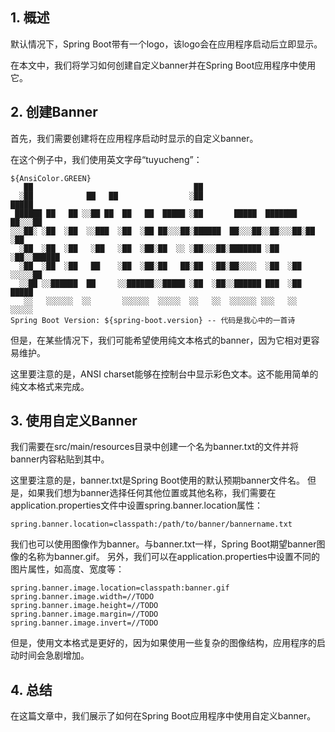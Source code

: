 ## 1. 概述

默认情况下，Spring Boot带有一个logo，该logo会在应用程序启动后立即显示。

在本文中，我们将学习如何创建自定义banner并在Spring Boot应用程序中使用它。

## 2. 创建Banner

首先，我们需要创建将在应用程序启动时显示的自定义banner。

在这个例子中，我们使用英文字母“tuyucheng”：

```text
${AnsiColor.GREEN}
   ██                                    ██
  ░██            ██   ██                ░██                        █████ 
 ██████ ██   ██ ░░██ ██  ██   ██  █████ ░██       █████  ███████  ██░░░██
░░░██░ ░██  ░██  ░░███  ░██  ░██ ██░░░██░██████  ██░░░██░░██░░░██░██  ░██
  ░██  ░██  ░██   ░██   ░██  ░██░██  ░░ ░██░░░██░███████ ░██  ░██░░██████
  ░██  ░██  ░██   ██    ░██  ░██░██   ██░██  ░██░██░░░░  ░██  ░██ ░░░░░██
  ░░██ ░░██████  ██     ░░██████░░█████ ░██  ░██░░██████ ███  ░██  █████ 
   ░░   ░░░░░░  ░░       ░░░░░░  ░░░░░  ░░   ░░  ░░░░░░ ░░░   ░░  ░░░░░
Spring Boot Version: ${spring-boot.version} -- 代码是我心中的一首诗
```

但是，在某些情况下，我们可能希望使用纯文本格式的banner，因为它相对更容易维护。

这里要注意的是，ANSI charset能够在控制台中显示彩色文本。这不能用简单的纯文本格式来完成。

## 3. 使用自定义Banner

我们需要在src/main/resources目录中创建一个名为banner.txt的文件并将banner内容粘贴到其中。

这里要注意的是，banner.txt是Spring Boot使用的默认预期banner文件名。
但是，如果我们想为banner选择任何其他位置或其他名称，我们需要在application.properties文件中设置spring.banner.location属性：

```properties
spring.banner.location=classpath:/path/to/banner/bannername.txt
```

我们也可以使用图像作为banner。与banner.txt一样，Spring Boot期望banner图像的名称为banner.gif。
另外，我们可以在application.properties中设置不同的图片属性，如高度、宽度等：

```properties
spring.banner.image.location=classpath:banner.gif
spring.banner.image.width=//TODO
spring.banner.image.height=//TODO
spring.banner.image.margin=//TODO
spring.banner.image.invert=//TODO
```

但是，使用文本格式是更好的，因为如果使用一些复杂的图像结构，应用程序的启动时间会急剧增加。

## 4. 总结

在这篇文章中，我们展示了如何在Spring Boot应用程序中使用自定义banner。